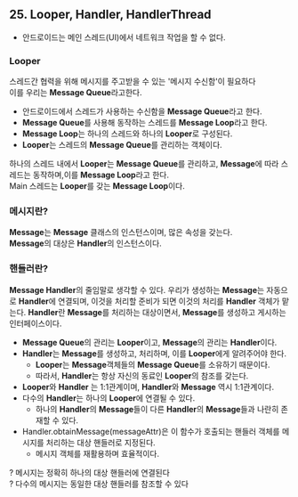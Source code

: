 ## 25. Looper, Handler, HandlerThread

- 안드로이드는 메인 스레드(UI)에서 네트워크 작업을 할 수 없다.

### Looper
스레드간 협력을 위해 메시지를 주고받을 수 있는 '메시지 수신함'이 필요하다  
이를 우리는 **Message Queue**라고한다.

- 안드로이드에서 스레드가 사용하는 수신함을 **Message Queue**라고 한다.
- **Message Queue**를 사용해 동작하는 스레드를 **Message Loop**라고 한다.
- **Message Loop**는 하나의 스레드와 하나의 **Looper**로 구성된다.
- **Looper**는 스레드의 **Message Queue**를 관리하는 객체이다.
  
하나의 스레드 내에서 **Looper**는 **Message Queue**를 관리하고, 
**Message**에 따라 스레드는 동작하며,이를 **Message Loop**라고 한다.  
Main 스레드는 **Looper**를 갖는 **Message Loop**이다.


### 메시지란?
**Message**는 **Message** 클래스의 인스턴스이며, 많은 속성을 갖는다.  
**Message**의 대상은 **Handler**의 인스턴스이다.

### 핸들러란?
**Message Handler**의 줄임말로 생각할 수 있다.
우리가 생성하는 **Message**는 자동으로 **Handler**에 연결되며, 이것을 처리할 준비가 되면 이것의 처리를 **Handler** 객체가 맡는다.
**Handler**란 **Message**를 처리하는 대상이면서, **Message**를 생성하고 게시하는 인터페이스이다.


- **Message Queue**의 관리는 **Looper**이고, **Message**의 관리는 **Handler**이다.
- **Handler**는 **Message**를 생성하고, 처리하며, 이를 **Looper**에게 알려주어야 한다.
  - **Looper**는 **Message**객체들의 **Message Queue**를 소유하기 때문이다.
  - 따라서, **Handler**는 항상 자신의 동료인 **Looper**의 참조를 갖는다.
- **Looper**와 **Handler** 는 1:1관계이며, **Handler**와 **Message** 역시 1:1관계이다.
- 다수의 **Handler**는 하나의 **Looper**에 연결될 수 있다.
  - 하나의 **Handler**의 **Message**들이 다른 **Handler**의 **Message**들과 나란히 존재할 수 있다.
- Handler.obtainMessage(messageAttr)은 이 함수가 호출되는 핸들러 객체를 메시지를 처리하는 대상 핸들러로 지정된다.
  - 메시지 객체를 재활용하며 효율적이다.

? 메시지는 정확히 하나의 대상 핸들러에 연결된다  
? 다수의 메시지는 동일한 대상 핸들러를 참조할 수 있다

